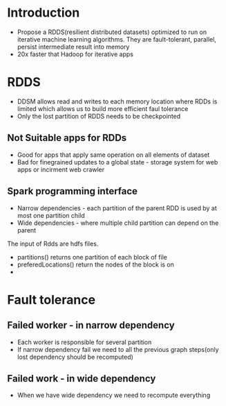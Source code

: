 # Introduction
* Propose a RDDS(resilient distributed datasets) optimized to run on iterative machine learning algorithms.
They are fault-tolerant, parallel, persist intermediate result into memory
* 20x faster that Hadoop for iterative apps

# RDDS
* DDSM allows read and writes to each memory location where RDDs is limited which allows us to build more efficient faul tolerance
* Only the lost partition of RDDS needs to be checkpointed

## Not Suitable apps for RDDs
* Good for apps that apply same operation on all elements of dataset
* Bad for finegrained updates to a global state - storage system for web apps or incirment web crawler

## Spark programming interface
* Narrow dependencies - each partition of the parent RDD is used by at most one partition child
* Wide dependencies - where multiple child partition can depend on the parent

The input of Rdds are hdfs files.
* partitions() returns one partition of each block of file
* preferedLocations() return the nodes of the block is on
* 

# Fault tolerance

## Failed worker - in narrow dependency
* Each worker is responsible for several partition
* If narrow dependency fail we need to all the previous graph steps(only lost dependency should be recomputed)

## Failed work - in wide dependency
* When we have wide dependency we need to recompute everything
